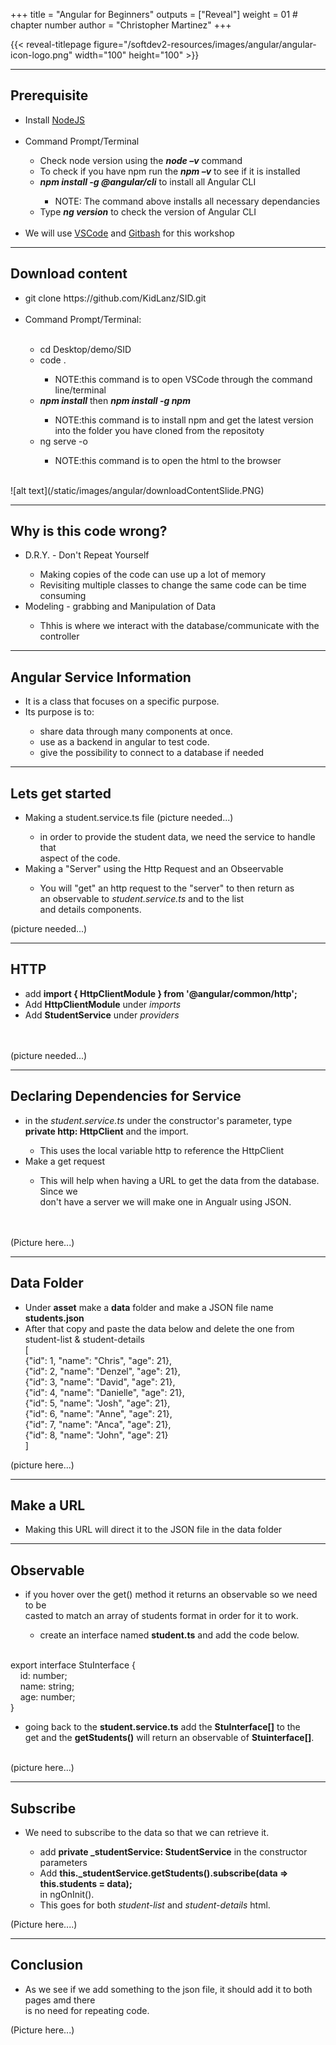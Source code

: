 +++
title = "Angular for Beginners"
outputs = ["Reveal"]
weight = 01 # chapter number
author = "Christopher Martinez"
+++

{{< reveal-titlepage figure="/softdev2-resources/images/angular/angular-icon-logo.png" width="100" height="100" >}}
  
---

## Prerequisite
<ul>
  <li>Install <a href="https://nodejs.org/en/">NodeJS</a></li>
  <br>
  <li>Command Prompt/Terminal</li>
    <ul>
      <li>Check node version using the <b><em>node –v</em></b> command</li>
      <li>To check if you have npm run the <b><em>npm –v</b></em> to see if it is installed</li>
      <li><b><em>npm install -g @angular/cli</b></em> to install all Angular CLI</li>
        <ul><li>NOTE: The command above installs all necessary dependancies </ul></li>
      <li>Type <b><em>ng version</b></em> to check the version of Angular CLI</li>
    </ul>
  <br>
  <li>We will use <a href="https://code.visualstudio.com/download">VSCode</a> and 
    <a href="https://git-scm.com/downloads">Gitbash</a> for this workshop</li>
</ul>

---
## Download content 
<ul> <li>git clone https://github.com/KidLanz/SID.git</li> 
 <br>
  <li>Command Prompt/Terminal: </li> 
 <br>
 <ul>
    <li>cd Desktop/demo/SID</li>
    <li>code .</li>
      <ul><li>NOTE:this command is to open VSCode through the command line/terminal</li></ul>
    <li><b><em>npm install</b></em> then <b><em>npm install -g npm</b></em></li>
       <ul><li>NOTE:this command is to install npm and get the latest version into the folder you have cloned from the repositoty</li></ul>
    <li>ng serve -o</li>
       <ul><li>NOTE:this command is to open the html to the browser</li></ul>
 </ul>
</ul>

<br>
![alt text](/static/images/angular/downloadContentSlide.PNG)

---
## Why is this code wrong?
<ul>
  <li>D.R.Y. - Don't Repeat Yourself</li>
    <ul>
      <li>Making copies of the code can use up a lot of memory</li>
      <li>Revisiting multiple classes to change the same code can be time consuming</li>
    </ul>
  <li>Modeling - grabbing and Manipulation of Data</li>
    <ul>
      <li>Thhis is where we interact with the database/communicate with the controller</li>
    </ul>
</ul>


---
## Angular Service Information
<ul>
   <li>It is a class that focuses on a specific purpose.</li>
   <li>Its purpose is to: </li>
      <ul>
        <li>share data through many components at once.</li>
        <li>use as a backend in angular to test code.</li>
        <li>give the possibility to connect to a database if needed</li>
      </ul>
</ul>


---
## Lets get started 
<ul>
  <li>Making a student.service.ts file (picture needed...)</li>
  <ul><li>in order to provide the student data, we need the service to handle that<br>
          aspect of the code.</li></ul>
  <li>Making a "Server" using the Http Request and an Obseervable</li>
  <ul><li>You will "get" an http request to the "server" to then return as <br>
          an observable to <em>student.service.ts</em> and to the list <br> 
          and details components.</li></ul>
</ul>

(picture needed...)


---
## HTTP
<ul>
  <li>add <b>import { HttpClientModule } from '@angular/common/http';</b></li>
  <li>Add <b>HttpClientModule</b> under <em>imports</em></li>
  <li>Add <b>StudentService</b> under <em>providers</em></li>
</ul>

<br><br>
(picture needed...)


---
## Declaring Dependencies for Service
<ul>
  <li>in the <em>student.service.ts</em> under the constructor's parameter, type<br>
      <b>private http: HttpClient</b> and the import.</li>
      <ul><li>This uses the local variable http to reference the HttpClient</li></ul>
  <li>Make a get request</li>
       <ul><li>This will help when having a URL to get the data from the database. Since we <br>
               don't have a server we will make one in Angualr using JSON.</ul></li>
</ul>
<br><br>
(Picture here...)

---
## Data Folder
<ul>
  <li>Under <b>asset</b> make a <b>data</b> folder and make a JSON file name <b>students.json</b></li>
  <li>After that copy and paste the data below and delete the one from <br>
      student-list & student-details</li>
  [<br>
  {"id": 1, "name": "Chris", "age": 21},<br>
  {"id": 2, "name": "Denzel", "age": 21},<br>
  {"id": 3, "name": "David", "age": 21},<br>
  {"id": 4, "name": "Danielle", "age": 21},<br>
  {"id": 5, "name": "Josh", "age": 21},<br>
  {"id": 6, "name": "Anne", "age": 21},<br>
  {"id": 7, "name": "Anca", "age": 21},<br>
  {"id": 8, "name": "John", "age": 21}<br>
]
</ul>

(picture here...)

---
## Make a URL
<ul>
  <li>Making this URL will direct it to the JSON file in the data folder</li>
  
</ul>


---
## Observable
<ul>
  <li>if you hover over the get() method it returns an observable so we need to be<br>
      casted to match an array of students format in order for it to work. </li>
  <ul><li>create an interface named <b>student.ts</b> and add the code below.</li></ul>
</ul>
<br>
export interface StuInterface {<br>
    id: number;<br>
    name: string;<br>
    age: number;<br>
}<br>

<ul>
<li>going back to the <b>student.service.ts</b> add the <b>StuInterface[]</b> to the <br>
    get and the <b>getStudents()</b> will return an observable of <b>Stuinterface[]</b>.</li>
</ul>
<br>
(picture here...)


---
## Subscribe
<ul>
  <li>We need to subscribe to the data so that we can retrieve it.</li>
  <ul>
      <li>add <b>private _studentService: StudentService</b> in the constructor parameters</li>
      <li>Add <b>this._studentService.getStudents().subscribe(data => this.students = data);</b><br>
          in ngOnInit().</li>
      <li>This goes for both <em>student-list</em> and <em>student-details</em> html.</li>
  </ul>
</ul>

(Picture here....)

---
## Conclusion
<ul><li>As we see if we add something to the json file, it should add it to both pages amd there<br>
        is no need for repeating code.</li>
</ul>
     
(Picture here...)

